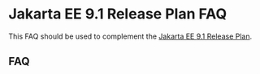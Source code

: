 
# Jakarta EE 9.1 Release Plan FAQ

This FAQ should be used to complement the [Jakarta EE 9.1 Release Plan](https://eclipse-ee4j.github.io/jakartaee-platform/jakartaee9/JakartaEE9.1ReleasePlan).

## FAQ
